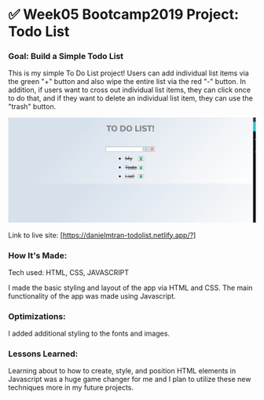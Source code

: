 # ✅ Week05 Bootcamp2019 Project: Todo List

### Goal: Build a Simple Todo List

This is my simple To Do List project! Users can add individual list items via the green "+" button and also wipe the entire list via the red "-" button. In addition, if users want to cross out individual list items, they can click once to do that, and if they want to delete an individual list item, they can use the "trash" button.

<img src="todo.png"></img>

Link to live site: [https://danielmtran-todolist.netlify.app/?]

### How It's Made:

Tech used: HTML, CSS, JAVASCRIPT

I made the basic styling and layout of the app via HTML and CSS. The main functionality of the app was made using Javascript.


### Optimizations:

I added additional styling to the fonts and images.


### Lessons Learned:

Learning about to how to create, style, and position HTML elements in Javascript was a huge game changer for me and I plan to utilize these new techniques more in my future projects.
